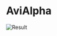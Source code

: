 # AviAlpha
 ![Result](https://drive.google.com/file/d/14yTBA27uuAhDnP7ZSpYWoDV8Zf6i4RYS/view?usp=sharing)
